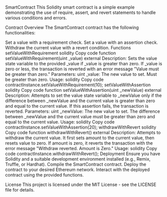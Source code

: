 SmartContract
This Solidity smart contract is a simple example demonstrating the use of require, assert, and revert statements to handle various conditions and errors.

Contract Overview
The SmartContract contract has the following functionalities:

Set a value with a requirement check.
Set a value with an assertion check.
Withdraw the current value with a revert condition.
Functions
setValueWithRequirement
solidity
Copy code
function setValueWithRequirement(uint _value) external
Description: Sets the value state variable to the provided _value if _value is greater than zero. If _value is zero or less, the transaction is reverted with an error message "Value must be greater than zero."
Parameters:
uint _value: The new value to set. Must be greater than zero.
Usage:
solidity
Copy code
contractInstance.setValueWithRequirement(10);
setValueWithAssertion
solidity
Copy code
function setValueWithAssertion(uint _newValue) external
Description: Attempts to set the value state variable to _newValue only if the difference between _newValue and the current value is greater than zero and equal to the current value. If this assertion fails, the transaction is reverted.
Parameters:
uint _newValue: The new value to set. The difference between _newValue and the current value must be greater than zero and equal to the current value.
Usage:
solidity
Copy code
contractInstance.setValueWithAssertion(20);
withdrawWithRevert
solidity
Copy code
function withdrawWithRevert() external
Description: Attempts to withdraw the current value. It first sets amount to the current value, then resets value to zero. If amount is zero, it reverts the transaction with the error message "Withdraw reverted. Amount is Zero."
Usage:
solidity
Copy code
contractInstance.withdrawWithRevert();
Deployment
Ensure you have Solidity and a suitable development environment installed (e.g., Remix, Truffle, or Hardhat).
Compile the SmartContract contract.
Deploy the contract to your desired Ethereum network.
Interact with the deployed contract using the provided functions.

License
This project is licensed under the MIT License - see the LICENSE file for details.
